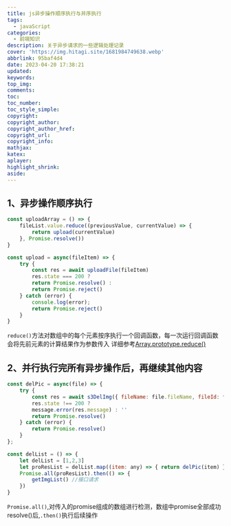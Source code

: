 ```yaml
---
title: js异步操作顺序执行与并序执行
tags:
  - javaScript
categories:
  - 前端知识
description: 关于异步请求的一些逻辑处理记录
cover: 'https://img.hitagi.site/1681984749638.webp'
abbrlink: 95baf4d4
date: 2023-04-20 17:38:21
updated:
keywords:
top_img:
comments:
toc:
toc_number:
toc_style_simple:
copyright:
copyright_author:
copyright_author_href:
copyright_url:
copyright_info:
mathjax:
katex:
aplayer:
highlight_shrink:
aside:
---
```

## 1、异步操作顺序执行
```javascript
const uploadArray = () => {
    fileList.value.reduce((previousValue, currentValue) => {
        return upload(currentValue)
    }, Promise.resolve())
}
```
```javascript
const upload = async(fileItem) => {
    try {
        const res = await uploadFile(fileItem)
        res.state === 200 ? 
        return Promise.resolve() : 
        return Promise.reject()
    } catch (error) {
        console.log(error);
        return Promise.reject()
    }
}
```
`reduce()`方法对数组中的每个元素按序执行一个回调函数，每一次运行回调函数会将先前元素的计算结果作为参数传入
详细参考[Array.prototype.reduce()](https://developer.mozilla.org/zh-CN/docs/Web/JavaScript/Reference/Global_Objects/Array/reduce)  
## 2、并行执行完所有异步操作后，再继续其他内容
```javascript
const delPic = async(file) => {
    try {
        const res = await s3DelImg({ fileName: file.fileName, fileId: file.fileId})
        res.state !== 200 ?
        message.error(res.message) : ''
        return Promise.resolve()
    } catch (error) {
        return Promise.resolve()
    }
};
```
```javascript
const delList = () => {
    let delList = [1,2,3]
    let proResList = delList.map((item: any) => { return delPic(item) })
    Promise.all(proResList).then(() => {
        getImgList() //接口请求
    })
}
```
`Promise.all()`,对传入的promise组成的数组进行检测，数组中promise全部成功resolve()后,`.then()`执行后续操作
